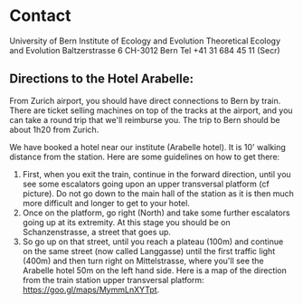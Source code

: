 
# Contact

University of Bern
Institute of Ecology and Evolution
Theoretical Ecology and Evolution
Baltzerstrasse 6
CH-3012 Bern
Tel +41 31 684 45 11 (Secr)

## Directions to the Hotel Arabelle:

From Zurich airport, you should have direct connections to Bern by train. There are ticket selling machines on top of the tracks at the airport, and you can take a round trip that we'll reimburse you. The trip to Bern should be about 1h20 from Zurich.

We have booked a hotel near our institute (Arabelle hotel). It is 10' walking distance from the station. Here are some guidelines on how to get there:
1) First, when you exit the train, continue in the forward direction, until you see some escalators going upon an upper transversal platform (cf picture). Do not go down to the main hall of the station as it is then much more difficult and longer to get to your hotel.
2) Once on the platform, go right (North) and take some further escalators going up at its extremity. At this stage you should be on Schanzenstrasse, a street that goes up.
3) So go up on that street, until you reach a plateau (100m) and continue on the same street (now called Langgasse) until the first traffic light (400m) and then turn right on Mittelstrasse, where you'll see the Arabelle hotel 50m on the left hand side.
Here is a map of the direction from the train station upper transversal platform: https://goo.gl/maps/MymmLnXYTpt.
